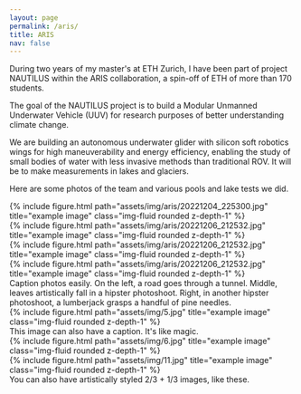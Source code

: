 ```yaml
---
layout: page
permalink: /aris/
title: ARIS
nav: false
---
```


During two years of my master's at ETH Zurich, I have been part of project NAUTILUS within the ARIS collaboration, a spin-off of ETH of more than 170 students. 

The goal of the NAUTILUS project is to build a Modular Unmanned Underwater Vehicle (UUV) for research purposes of better understanding climate change.

We are building an autonomous underwater glider with silicon soft robotics wings for high maneuverability and energy efficiency, enabling the study of small bodies of water with less invasive methods than traditional ROV. It will be to make measurements in lakes and glaciers. 

Here are some photos of the team and various pools and lake tests we did. 


<div class="container">
    <div class="row">
        <div class="col mt-3 mt-md-0">
            {% include figure.html path="assets/img/aris/20221204_225300.jpg" title="example image" class="img-fluid rounded z-depth-1" %}
        </div>
    </div>
</div>


<div class="container">
    <div class="row">
        <div class="col-4 mt-3 mt-md-0">
            {% include figure.html path="assets/img/aris/20221206_212532.jpg" title="example image" class="img-fluid rounded z-depth-1" %}
        </div>
        <div class="col-4 mt-3 mt-md-0">
            {% include figure.html path="assets/img/aris/20221206_212532.jpg" title="example image" class="img-fluid rounded z-depth-1" %}
        </div>
        <div class="col-4 mt-3 mt-md-0">
            {% include figure.html path="assets/img/aris/20221206_212532.jpg" title="example image" class="img-fluid rounded z-depth-1" %}
        </div>
    </div>
</div>


<div class="caption">
    Caption photos easily. On the left, a road goes through a tunnel. Middle, leaves artistically fall in a hipster photoshoot. Right, in another hipster photoshoot, a lumberjack grasps a handful of pine needles.
</div>
<div class="row">
    <div class="col-sm mt-3 mt-md-0">
        {% include figure.html path="assets/img/5.jpg" title="example image" class="img-fluid rounded z-depth-1" %}
    </div>
</div>
<div class="caption">
    This image can also have a caption. It's like magic.
</div>


<div class="row justify-content-sm-center">
    <div class="col-sm-8 mt-3 mt-md-0">
        {% include figure.html path="assets/img/6.jpg" title="example image" class="img-fluid rounded z-depth-1" %}
    </div>
    <div class="col-sm-4 mt-3 mt-md-0">
        {% include figure.html path="assets/img/11.jpg" title="example image" class="img-fluid rounded z-depth-1" %}
    </div>
</div>
<div class="caption">
    You can also have artistically styled 2/3 + 1/3 images, like these.
</div>
